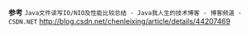 **参考**
`Java文件读写IO/NIO及性能比较总结 - Java我人生的技术博客 - 博客频道 - CSDN.NET`
http://blog.csdn.net/chenleixing/article/details/44207469
